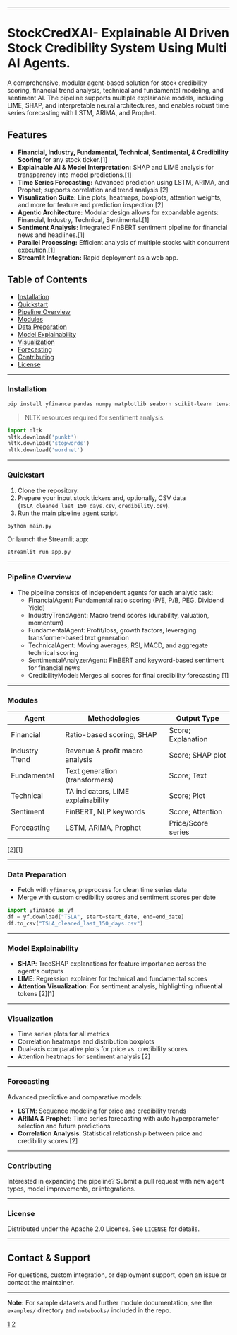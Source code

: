 
***

# StockCredXAI- Explainable AI Driven Stock Credibility System Using Multi AI Agents.

A comprehensive, modular agent-based solution for stock credibility scoring, financial trend analysis, technical and fundamental modeling, and sentiment AI. The pipeline supports multiple explainable models, including LIME, SHAP, and interpretable neural architectures, and enables robust time series forecasting with LSTM, ARIMA, and Prophet.

## Features

- **Financial, Industry, Fundamental, Technical, Sentimental, & Credibility Scoring** for any stock ticker.[1]
- **Explainable AI & Model Interpretation:** SHAP and LIME analysis for transparency into model predictions.[1]
- **Time Series Forecasting:** Advanced prediction using LSTM, ARIMA, and Prophet; supports correlation and trend analysis.[2]
- **Visualization Suite:** Line plots, heatmaps, boxplots, attention weights, and more for feature and prediction inspection.[2]
- **Agentic Architecture:** Modular design allows for expandable agents: Financial, Industry, Technical, Sentimental.[1]
- **Sentiment Analysis:** Integrated FinBERT sentiment pipeline for financial news and headlines.[1]
- **Parallel Processing:** Efficient analysis of multiple stocks with concurrent execution.[1]
- **Streamlit Integration:** Rapid deployment as a web app.

## Table of Contents

- [Installation](#installation)
- [Quickstart](#quickstart)
- [Pipeline Overview](#pipeline-overview)
- [Modules](#modules)
- [Data Preparation](#data-preparation)
- [Model Explainability](#model-explainability)
- [Visualization](#visualization)
- [Forecasting](#forecasting)
- [Contributing](#contributing)
- [License](#license)

***

### Installation

```bash
pip install yfinance pandas numpy matplotlib seaborn scikit-learn tensorflow statsmodels pmdarima prophet transformers lime streamlit pyngrok
```
> NLTK resources required for sentiment analysis:
```python
import nltk
nltk.download('punkt')
nltk.download('stopwords')
nltk.download('wordnet')
```

***

### Quickstart

1. Clone the repository.
2. Prepare your input stock tickers and, optionally, CSV data (`TSLA_cleaned_last_150_days.csv`, `credibility.csv`).
3. Run the main pipeline agent script.

```bash
python main.py
```

Or launch the Streamlit app:
```bash
streamlit run app.py
```
***

### Pipeline Overview

- The pipeline consists of independent agents for each analytic task:
  - FinancialAgent: Fundamental ratio scoring (P/E, P/B, PEG, Dividend Yield)
  - IndustryTrendAgent: Macro trend scores (durability, valuation, momentum)
  - FundamentalAgent: Profit/loss, growth factors, leveraging transformer-based text generation
  - TechnicalAgent: Moving averages, RSI, MACD, and aggregate technical scoring
  - SentimentalAnalyzerAgent: FinBERT and keyword-based sentiment for financial news
  - CredibilityModel: Merges all scores for final credibility forecasting
[1]

***

### Modules

| Agent           | Methodologies                       | Output Type         |
|-----------------|------------------------------------|---------------------|
| Financial       | Ratio-based scoring, SHAP          | Score; Explanation  |
| Industry Trend  | Revenue & profit macro analysis    | Score; SHAP plot    |
| Fundamental     | Text generation (transformers)     | Score; Text         |
| Technical       | TA indicators, LIME explainability | Score; Plot         |
| Sentiment       | FinBERT, NLP keywords              | Score; Attention    |
| Forecasting     | LSTM, ARIMA, Prophet               | Price/Score series  |
[2][1]

***

### Data Preparation

- Fetch with `yfinance`, preprocess for clean time series data
- Merge with custom credibility scores and sentiment scores per date
```python
import yfinance as yf
df = yf.download("TSLA", start=start_date, end=end_date)
df.to_csv("TSLA_cleaned_last_150_days.csv")
```


***

### Model Explainability

- **SHAP**: TreeSHAP explanations for feature importance across the agent's outputs
- **LIME**: Regression explainer for technical and fundamental scores
- **Attention Visualization**: For sentiment analysis, highlighting influential tokens
[2][1]

***

### Visualization

- Time series plots for all metrics
- Correlation heatmaps and distribution boxplots
- Dual-axis comparative plots for price vs. credibility scores
- Attention heatmaps for sentiment analysis
[2]

***

### Forecasting

Advanced predictive and comparative models:

- **LSTM**: Sequence modeling for price and credibility trends
- **ARIMA & Prophet**: Time series forecasting with auto hyperparameter selection and future predictions
- **Correlation Analysis**: Statistical relationship between price and credibility scores
[2]

***

### Contributing

Interested in expanding the pipeline? Submit a pull request with new agent types, model improvements, or integrations.

***

### License

Distributed under the Apache 2.0 License. See `LICENSE` for details.

***

## Contact & Support

For questions, custom integration, or deployment support, open an issue or contact the maintainer.

***

**Note:** For sample datasets and further module documentation, see the `examples/` directory and `notebooks/` included in the repo.

[1](https://ppl-ai-file-upload.s3.amazonaws.com/web/direct-files/attachments/83134720/d04298c6-3e5f-48ad-9803-623be2fcf8af/vertopal.com_stock_credibility-1.pdf)
[2](https://ppl-ai-file-upload.s3.amazonaws.com/web/direct-files/attachments/83134720/5df2cbbd-14cf-4af3-ba62-845cca555c14/vertopal.com_lstm-arima-prophet-2-2.pdf)
